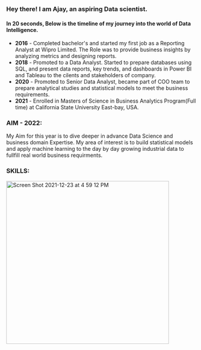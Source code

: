 ### Hey there! I am Ajay, an aspiring Data scientist.
#### In 20 seconds, Below is the timeline of my journey into the world of Data Intelligence.

- **2016** - Completed bachelor's and started my first job as a Reporting Analyst at Wipro Limited. The Role was to provide business insights by analyzing metrics and designing reports.
- **2018** - Promoted to a Data Analyst. Started to prepare databases using SQL, and present data reports, key trends, and dashboards in Power BI and Tableau to the cilents and stakeholders of company.
- **2020** - Promoted to Senior Data Analyst, became part of COO team to prepare analytical studies and statistical models to meet the business requirements.
- **2021** - Enrolled in Masters of Science in Business Analytics Program(Full time) at California State University East-bay, USA.

### AIM - 2022:  
My Aim for this year is to dive deeper in advance Data Science and business domain Expertise. My area of interest is to build statistical models and apply machine learning to the day by day growing industrial data to fullfill real world business requirments.
### SKILLS:

<img width="432" alt="Screen Shot 2021-12-23 at 4 59 12 PM" src="https://user-images.githubusercontent.com/64645859/147303409-f36a86dc-2b26-41d8-8ee2-93ea3193059b.png">
